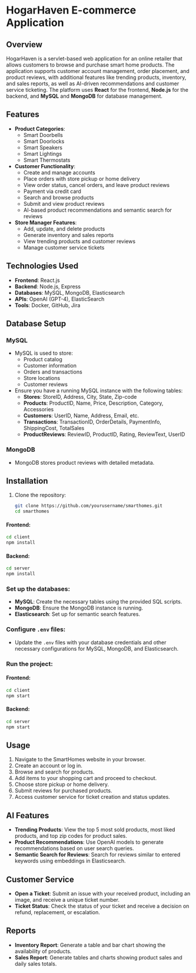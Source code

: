 # HogarHaven E-commerce Application

## Overview

HogarHaven is a servlet-based web application for an online retailer that allows customers to browse and purchase smart home products. The application supports customer account management, order placement, and product reviews, with additional features like trending products, inventory, and sales reports, as well as AI-driven recommendations and customer service ticketing. The platform uses **React** for the frontend, **Node.js** for the backend, and **MySQL** and **MongoDB** for database management.

## Features

- **Product Categories**:
  - Smart Doorbells
  - Smart Doorlocks
  - Smart Speakers
  - Smart Lightings
  - Smart Thermostats
- **Customer Functionality**:
  - Create and manage accounts
  - Place orders with store pickup or home delivery
  - View order status, cancel orders, and leave product reviews
  - Payment via credit card
  - Search and browse products
  - Submit and view product reviews
  - AI-based product recommendations and semantic search for reviews
- **Store Manager Features**:
  - Add, update, and delete products
  - Generate inventory and sales reports
  - View trending products and customer reviews
  - Manage customer service tickets

## Technologies Used

- **Frontend**: React.js
- **Backend**: Node.js, Express
- **Databases**: MySQL, MongoDB, Elasticsearch
- **APIs**: OpenAI (GPT-4), ElasticSearch
- **Tools**: Docker, GitHub, Jira

## Database Setup

### MySQL

- MySQL is used to store:
  - Product catalog
  - Customer information
  - Orders and transactions
  - Store locations
  - Customer reviews
- Ensure you have a running MySQL instance with the following tables:
  - **Stores**: StoreID, Address, City, State, Zip-code
  - **Products**: ProductID, Name, Price, Description, Category, Accessories
  - **Customers**: UserID, Name, Address, Email, etc.
  - **Transactions**: TransactionID, OrderDetails, PaymentInfo, ShippingCost, TotalSales
  - **ProductReviews**: ReviewID, ProductID, Rating, ReviewText, UserID

### MongoDB

- MongoDB stores product reviews with detailed metadata.

## Installation

1. Clone the repository:
   ```bash
   git clone https://github.com/yourusername/smarthomes.git
   cd smarthomes
   ```

#### Frontend:

```bash
cd client
npm install
```

#### Backend:

```bash
cd server
npm install
```

### Set up the databases:

- **MySQL**: Create the necessary tables using the provided SQL scripts.
- **MongoDB**: Ensure the MongoDB instance is running.
- **Elasticsearch**: Set up for semantic search features.

### Configure `.env` files:

- Update the `.env` files with your database credentials and other necessary configurations for MySQL, MongoDB, and Elasticsearch.

### Run the project:

#### Frontend:

```bash
cd client
npm start
```

#### Backend:

```bash
cd server
npm start
```

## Usage

1. Navigate to the SmartHomes website in your browser.
2. Create an account or log in.
3. Browse and search for products.
4. Add items to your shopping cart and proceed to checkout.
5. Choose store pickup or home delivery.
6. Submit reviews for purchased products.
7. Access customer service for ticket creation and status updates.

## AI Features

- **Trending Products**: View the top 5 most sold products, most liked products, and top zip codes for product sales.
- **Product Recommendations**: Use OpenAI models to generate recommendations based on user search queries.
- **Semantic Search for Reviews**: Search for reviews similar to entered keywords using embeddings in Elasticsearch.

## Customer Service

- **Open a Ticket**: Submit an issue with your received product, including an image, and receive a unique ticket number.
- **Ticket Status**: Check the status of your ticket and receive a decision on refund, replacement, or escalation.

## Reports

- **Inventory Report**: Generate a table and bar chart showing the availability of products.
- **Sales Report**: Generate tables and charts showing product sales and daily sales totals.
